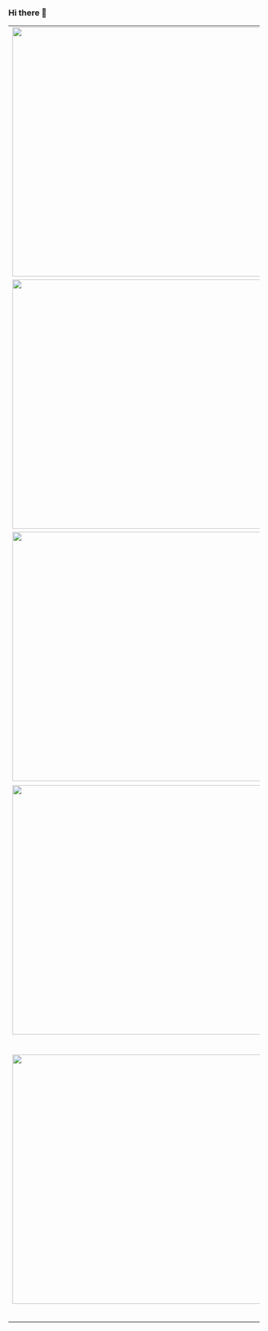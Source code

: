 ### Hi there 👋


<!-- HASHNODE_POSTS:START -->
<table>
	<tr>
			<td><img src="https://cdn.hashnode.com/res/hashnode/image/upload/v1650958064619/OZIlB7YIy.jpeg" width="500" height="auto" /></td>
			<td>
				<sup>2023-10-13T07:01:47.911Z</sup><br />
				<b>New Post Update 2</b>
				<p>Tempor id mollit id mollit fugiat non fugiat. Exercitation quis esse in enim. Incididunt veniam veniam commodo exercitation aliqua velit quis pariatur excepteur pariatur pariatur. Quis et deserunt excepteur sunt irure do voluptate dolor non ullamco e...</p>
			</td>
		</tr>
<tr>
			<td><img src="https://cdn.hashnode.com/res/hashnode/image/upload/v1650958064619/OZIlB7YIy.jpeg" width="500" height="auto" /></td>
			<td>
				<sup>2023-10-10T07:44:44.215Z</sup><br />
				<b>officia aliquip occaecat anim fugiat eu</b>
				<p>Ea sunt aliqua non aliqua reprehenderit in dolor. Enim officia quis quis laborum elit sint. Non cupidatat ad qui elit aliqua officia veniam commodo aute exercitation sit magna sunt est pariatur. Aliquip ea excepteur incididunt ipsum tempor est ullamc...</p>
			</td>
		</tr>
<tr>
			<td><img src="https://cdn.hashnode.com/res/hashnode/image-dev/upload/v1696862190083/41950b13-270b-4a6b-a5b6-949af1501474.png" width="500" height="auto" /></td>
			<td>
				<sup>2023-10-09T14:38:19.325Z</sup><br />
				<b>My greatest article</b>
				<p>Voluptate Lorem ad ut nisi sint aliqua laboris deserunt enim. Voluptate anim sit enim irure quis sit sit laboris aliqua duis commodo est aliquip. Voluptate qui tempor esse irure. Nulla laboris officia minim eu pariatur occaecat do. Veniam enim sunt q...</p>
			</td>
		</tr>
<tr>
			<td><img src="https://cdn.hashnode.com/res/hashnode/image/upload/v1650958064619/OZIlB7YIy.jpeg" width="500" height="auto" /></td>
			<td>
				<sup>2023-10-09T07:12:52.193Z</sup><br />
				<b>fugiat mollit voluptate et commodo exercitation</b>
				<p>Quis sint velit aliqua fugiat labore exercitation mollit excepteur sit sit ea sint irure. Enim labore est laborum excepteur do aute adipisicing proident velit ullamco aliquip pariatur. Amet mollit sunt dolor proident minim sint qui enim cupidatat iru...</p>
			</td>
		</tr>
<tr>
			<td><img src="https://cdn.hashnode.com/res/hashnode/image/upload/v1650958064619/OZIlB7YIy.jpeg" width="500" height="auto" /></td>
			<td>
				<sup>2023-10-04T14:25:56.160Z</sup><br />
				<b>mollit consectetur incididunt sit occaecat laborum</b>
				<p>Reprehenderit ea ullamco aute irure adipisicing deserunt eu. Deserunt exercitation pariatur consectetur mollit enim culpa excepteur enim non enim. Aliquip do dolore et. Reprehenderit excepteur voluptate incididunt proident. Aliquip veniam magna amet ...</p>
			</td>
		</tr>
</table>
<!-- HASHNODE_POSTS:END -->

<!--
**AlessandroVol23/AlessandroVol23** is a ✨ _special_ ✨ repository because its `README.md` (this file) appears on your GitHub profile.

Here are some ideas to get you started:

- 🔭 I’m currently working on ...
- 🌱 I’m currently learning ...
- 👯 I’m looking to collaborate on ...
- 🤔 I’m looking for help with ...
- 💬 Ask me about ...
- 📫 How to reach me: ...
- 😄 Pronouns: ...
- ⚡ Fun fact: ...
-->
